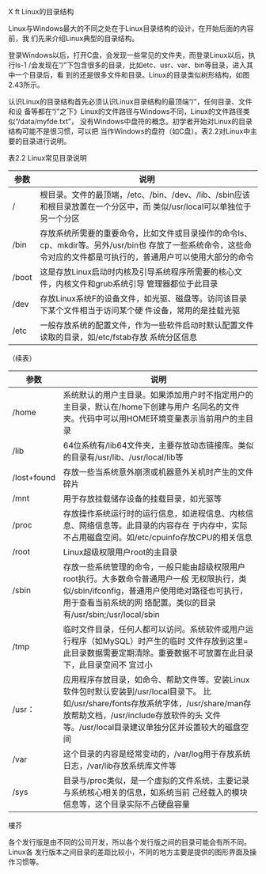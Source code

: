 
X ft Linux的目录结构

Linux与Windows最大的不同之处在于Linux目录结构的设计，在开始后面的内容前，我 们先来介绍Linux典型的目录结构。

登录Windows以后，打开C盘，会发现一些常见的文件夹，而登录Linux以后，执行ls-1 /会发现在“/”下包含很多的目录，比如etc、usr、var、bin等目录，进入其中一个目录后，看 到的还是很多文件和目录。Linux的目录类似树形结构，如图2.43所示。

认识Linux的目录结构首先必须认识Linux目录结构的最顶端“/”，任何目录、文件和设 备等都在“/”之下》Linux的文件路径与Windows不同，Linux的文件路径类似“/data/myfde.txt”， 没有Windows中盘符的概念。初学者开始对Linux的目录结构可能不是很习惯，可以把 当作Windows的盘符（如C盘）。表2.2对Linux中主要的目录进行说明。

表2.2 Linux常见目录说明

| 参数  | 说明                                                         |
| ----- | ------------------------------------------------------------ |
| /     | 根目录。文件的最顶端，/etc、/bin、/dev、/lib、/sbin应该和根目录放置在一个分区中，而 类似/usr/local可以单独位于另一个分区 |
| /bin  | 存放系统所需要的重要命令，比如文件或目录操作的命令ls、cp、mkdir等。另外/usr/bin也 存放了一些系统命令，这些命令对应的文件都是可执行的，普通用户可以使用大部分的命令 |
| /boot | 这是存放Linux启动时内核及引导系统程序所需要的核心文件，内核文件和grub系统引导 管理器都位于此目录 |
| /dev  | 存放Linux系统F的设备文件，如光驱、磁盘等。访问该目录下某个文件相当于访问某个硬 件设备，常用的是挂载光驱 |
| /etc  | 一般存放系统的配置文件，作为一些软件启动时默认配置文件读取的目录，如/etc/fstab存放 系统分区信息 |

（续表）

| 参数        | 说明                                                         |
| ----------- | ------------------------------------------------------------ |
| /home       | 系统默认的用户主目录。如果添加用户时不指定用户的主目录，默认在/home下创建与用户 名同名的文件夹。代码中可以用HOME环境变量表示当前用户的主目录 |
| /lib        | 64位系统有/lib64文件夹，主要存放动态链接库。类似的目录有/usr/lib、/usr/local/lib等 |
| /lost+found | 存放一些当系统意外崩溃或机器意外关机时产生的文件碎片         |
| /mnt        | 用于存放挂载储存设备的挂载目录，如光驱等                     |
| /proc       | 存放操作系统运行时的运行信息，如进程信息、内核信息、网络信息等。此目录的内容存在 于内存中，实际不占用磁盘空间。如/etc/cpuinfo存放CPU的相关信息 |
| /root       | Linux超级权限用户root的主目录                                |
| /sbin       | 存放一些系统管理的命令，一般只能由超级权限用户root执行。大多数命令普通用户一般 无权限执行，类似/sbin/ifconfig，普通用户使用绝对路径也可执行，用于查看当前系统的网 络配置。类似的目录有/usr/sbin;/usr/local/sbin |
| /tmp        | 临时文件目录，任何人都可以访问。系统软件或用户运行程序（如MySQL）时产生的临时 文件存放到这里=此目录数据需要定期清除。重要数据不可放置在此目录下，此目录空间不 宜过小 |
| /usr：      | 应用程序存放目录，如命令、帮助文件等。安装Linux软件包时默认安装到/usr/local目录下。 比如/usr/share/fonts存放系统字体，/usr/share/man存放帮助文档，/usr/include存放软件的头 文件等。/usr/local目录建议单独分区并设置较大的磁盘空间 |
| /var        | 这个目录的内容是经常变动的，/var/log用于存放系统日志，/var/lib存放系统库文件等 |
| /sys        | 目录与/proc类似，是一个虚拟的文件系统，主要记录与系统核心相关的信息，如系统当前 己经载入的模块信息等，这个目录实际不占硬盘容量 |

樓芥

各个发行版是由不同的公司开发，所以各个发行版之间的目录可能会有所不同。Linux各 发行版本之间目录的差距比较小，不同的地方主要是提供的图形界面及操作习惯等。
